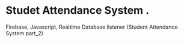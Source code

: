 # Studet Attendance System .
Firebase, Javascript, Realtime Database listener (Student Attendance System part_2)
